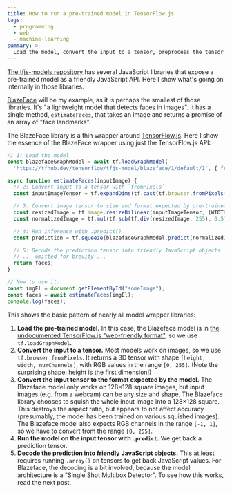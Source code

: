```yaml
---
title: How to run a pre-trained model in TensorFlow.js
tags:
  - programming
  - web
  - machine-learning
summary: >-
  Load the model, convert the input to a tensor, preprocess the tensor to match the model's expected format, run inference with `.predict()`, and decode the prediction tensor.
---
```


[The tfjs-models repository](https://github.com/tensorflow/tfjs-models)
has several JavaScript libraries that expose a pre-trained model as a friendly JavaScript API.
Here I show what's going on internally in those libraries.

[BlazeFace](https://github.com/tensorflow/tfjs-models/tree/master/blazeface) will be my example,
as it is perhaps the smallest of those libraries.
It's "a lightweight model that detects faces in images".
It has a single method, `estimateFaces`,
that takes an image and returns a promise of an array of "face landmarks".

The BlazeFace library is a thin wrapper around [TensorFlow.js](https://github.com/tensorflow/tfjs).
Here I show the essence of the BlazeFace wrapper using just the TensorFlow.js API:

```js
// 1: Load the model
const blazefaceGraphModel = await tf.loadGraphModel(
  'https://tfhub.dev/tensorflow/tfjs-model/blazeface/1/default/1', { fromTFHub: true });

async function estimateFaces(inputImage) {
  // 2: Convert input to a tensor with `fromPixels`
  const inputImageTensor = tf.expandDims(tf.cast(tf.browser.fromPixels(inputImage), 'float32'), 0);

  // 3: Convert image tensor to size and format expected by pre-trained model
  const resizedImage = tf.image.resizeBilinear(inputImageTensor, [WIDTH, HEIGHT]);
  const normalizedImage = tf.mul(tf.sub(tf.div(resizedImage, 255), 0.5), 2);

  // 4: Run inference with .predict()
  const prediction = tf.squeeze(blazefaceGraphModel.predict(normalizedImage));

  // 5: Decode the prediction tensor into friendly JavaScript objects
  // ... omitted for brevity ...
  return faces;
}

// Now to use it:
const imgEl = document.getElementById("someImage");
const faces = await estimateFaces(imgEl);
console.log(faces);
```

This shows the basic pattern of nearly all model wrapper libraries:

1. **Load the pre-trained model.**
   In this case, the Blazeface model is in [the undocumented TensorFlow.js "web-friendly format"](https://github.com/tensorflow/tfjs/tree/master/tfjs-converter#web-friendly-format),
   so we use `tf.loadGraphModel`.
2. **Convert the input to a tensor.**
   Most models work on images, so we use `tf.browser.fromPixels`.
   It returns a 3D tensor with shape `[height, width, numChannels]`,
   with RGB values in the range `[0, 255]`.
   (Note the surprising shape: height is the first dimension!)
3. **Convert the input tensor to the format expected by the model.**
   The Blazeface model only works on 128×128 square images,
   but input images (e.g. from a webcam) can be any size and shape.
   The Blazeface library chooses to squish the whole input image
   into a 128×128 square.
   This destroys the aspect ratio, but appears to not affect accuracy
   (presumably, the model has been trained on various squished images).
   The Blazeface model also expects RGB channels in the range `[-1, 1]`,
   so we have to convert from the range `[0, 255]`.
4. **Run the model on the input tensor with `.predict`.**
   We get back a prediction tensor.
5. **Decode the prediction into friendly JavaScript objects.**
   This at least requires running `.array()` on tensors to get back JavaScript values.
   For Blazeface, the decoding is a bit involved,
   because the model architecture is a "Single Shot Multibox Detector".
   To see how this works, read the next post.
